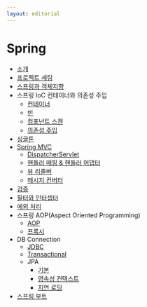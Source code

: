 ```yaml
---
layout: editorial
---
```


# Spring

* [소개](introduce.md)
* [프로젝트 세팅](project_setting.md)
* [스프링과 객체지향](oop.md)
* 스프링 IoC 컨테이너와 의존성 주입
    * [컨테이너](container.md)
    * [빈](beans.md)
    * [컴포넌트 스캔](component_scan.md)
    * [의존성 주입](dependency_injection.md)
* [싱글톤](singleton.md)
* [Spring MVC](spring_mvc.md)
    * [DispatcherServlet](dispatcher_servlet.md)
    * [핸들러 매핑 & 핸들러 어댑터](handler_mapping_adapter.md)
    * [뷰 리졸버](view_resolver.md)
    * [메시지 컨버터](message_converter.md)
* [검증](validator.md)
* [필터와 인터셉터](filter_interceptor.md)
* [에외 처리](exception_handling.md)
* 스프링 AOP(Aspect Oriented Programming)
    * [AOP](aop.md)
    * [프록시](proxy.md)
* DB Connection
    * [JDBC](jdbc.md)
    * [Transactional](transactional.md)
    * JPA
        * [기본](jpa_basic.md)
        * [영속성 컨텍스트](persistence_context.md)
        * [지연 로딩](lazy_loading.md)
* [스프링 부트](spring_boot.md)
